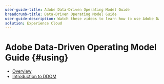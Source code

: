 ```yaml
---
user-guide-title: Adobe Data-Driven Operating Model Guide
breadcrumb-title: Data-Driven Operating Model Guide
user-guide-description: Watch these videos to learn how to use Adobe Data-Driven Operating Model.
solution: Experience Cloud
---
```


# Adobe Data-Driven Operating Model Guide {#using}

+ [Overview](overview.md)
+ [Introduction to DDOM](ddom-introduction.md)
